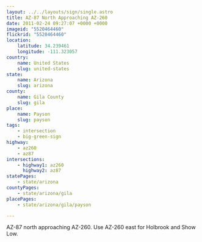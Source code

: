 ```yaml
---
layout: ../../layouts/sign/single.astro
title: AZ-87 North Approaching AZ-260
date: 2011-02-24 09:27:07 +0000 +0000
imageid: "5520464460"
flickrid: "5520464460"
location:
    latitude: 34.239461
    longitude: -111.323057
country:
    name: United States
    slug: united-states
state:
    name: Arizona
    slug: arizona
county:
    name: Gila County
    slug: gila
place:
    name: Payson
    slug: payson
tags:
    - intersection
    - big-green-sign
highway:
    - az260
    - az87
intersections:
    - highway1: az260
      highway2: az87
statePages:
    - state/arizona
countyPages:
    - state/arizona/gila
placePages:
    - state/arizona/gila/payson

---
```

AZ-87 north approaching AZ-260.  Use AZ-260 east for Holbrook and Show Low.